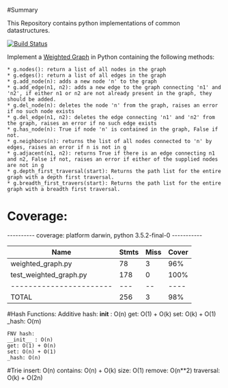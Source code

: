 #Summary

This Repository contains python implementations of common datastructures.

[![Build Status](https://travis-ci.org/CCallahanIV/data-structures.svg?branch=master)](https://travis-ci.org/CCallahanIV/data-structures)


Implement a [Weighted Graph](https://codefellows.github.io/sea-python-401d5/assignments/graph_3_weighted.html)
in Python containing the following methods:


    * g.nodes(): return a list of all nodes in the graph
    * g.edges(): return a list of all edges in the graph
    * g.add_node(n): adds a new node 'n' to the graph
    * g.add_edge(n1, n2): adds a new edge to the graph connecting 'n1' and 'n2', if either n1 or n2 are not already present in the graph, they should be added.
    * g.del_node(n): deletes the node 'n' from the graph, raises an error if no such node exists
    * g.del_edge(n1, n2): deletes the edge connecting 'n1' and 'n2' from the graph, raises an error if no such edge exists
    * g.has_node(n): True if node 'n' is contained in the graph, False if not.
    * g.neighbors(n): returns the list of all nodes connected to 'n' by edges, raises an error if n is not in g
    * g.adjacent(n1, n2): returns True if there is an edge connecting n1 and n2, False if not, raises an error if either of the supplied nodes are not in g
    * g.depth_first_traversal(start): Returns the path list for the entire graph with a depth first traversal.
    * g.breadth_first_travers(start): Returns the path list for the entire graph with a breadth first traversal.


# Coverage:

---------- coverage: platform darwin, python 3.5.2-final-0 -----------


| Name                     | Stmts | Miss | Cover |
| -----------------------  | ----- | ---- | ----- |
| weighted_graph.py        |  78   |  3   | 96%   |
| test_weighted_graph.py   |  178  |  0   | 100%  |
| -----------------------  |  ---  |  --  | ----  |
| TOTAL                    |  256  |  3   | 98%   |


#Hash Functions:
    Additive hash:
    __init__ : O(n)
    get: O(1) + O(k)
    set: O(k) + O(1)
    _hash: O(m)

    FNV hash:
    __init__ : O(n)
    get: O(1) + O(n)
    set: O(n) + O(1)
    _hash: O(n)


#Trie
    insert: O(n)
    contains: O(n) + O(k)
    size: O(1)
    remove: O(n**2)
    traversal: O(k) + O(2n)
